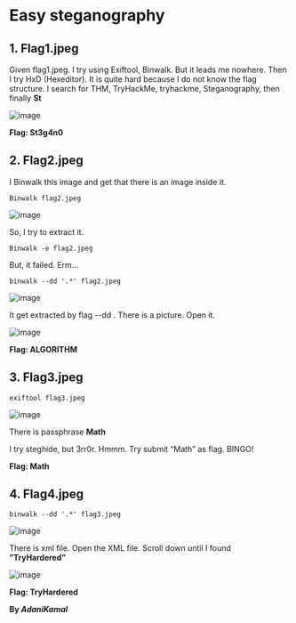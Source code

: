 # Easy steganography

## 1.	Flag1.jpeg

Given flag1.jpeg. I try using Exiftool, Binwalk. But it leads me nowhere. Then I try HxD (Hexeditor). 
It is quite hard because I do not know the flag structure. I search for THM, TryHackMe, tryhackme, Steganography, then finally **St** 

![image](https://user-images.githubusercontent.com/44063862/82633208-1cde1800-9c2d-11ea-83f5-4370e6cc07da.png)

**Flag: St3g4n0**

## 2.	Flag2.jpeg

I Binwalk this image and get that there is an image inside it.

```
Binwalk flag2.jpeg
```

![image](https://user-images.githubusercontent.com/44063862/82633226-26678000-9c2d-11ea-88b1-0fd8263e8169.png)

So, I try to extract it.

```
Binwalk -e flag2.jpeg
```

But, it failed. Erm… 

```
binwalk --dd '.*' flag2.jpeg
```

![image](https://user-images.githubusercontent.com/44063862/82633236-31221500-9c2d-11ea-93dc-e3b78373a15c.png)

It get extracted by flag --dd . There is a picture. Open it.

![image](https://user-images.githubusercontent.com/44063862/82633257-3d0dd700-9c2d-11ea-99dc-c31512e85f91.png)

**Flag: ALGORITHM**

## 3.	Flag3.jpeg

```
exiftool flag3.jpeg
```

![image](https://user-images.githubusercontent.com/44063862/82633284-50b93d80-9c2d-11ea-84cd-1d1baccc80b6.png)

There is passphrase **Math**

I try steghide, but 3rr0r. Hmmm. Try submit “Math” as flag. BINGO!

**Flag: Math**

## 4.	Flag4.jpeg

```
binwalk --dd '.*' flag3.jpeg
```

![image](https://user-images.githubusercontent.com/44063862/82633307-5c0c6900-9c2d-11ea-9079-7a139b70ae22.png)

There is xml file. Open the XML file. Scroll down until I found **”TryHardered”**

![image](https://user-images.githubusercontent.com/44063862/82633324-66c6fe00-9c2d-11ea-94fc-e7335beed8a0.png)

**Flag: TryHardered**

**By _AdaniKamal_**
